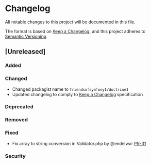 # Changelog
All notable changes to this project will be documented in this file.

The format is based on [Keep a Changelog](https://keepachangelog.com/en/1.0.0/),
and this project adheres to [Semantic Versioning](https://semver.org/spec/v2.0.0.html).

## [Unreleased]
### Added
### Changed
- Changed packagist name to `friendsofsymfony1/doctrine1`
- Updated changelog to comply to [Keep a Changelog](https://keepachangelog.com/en/1.0.0/) specification
### Deprecated
### Removed
### Fixed
- Fix array to string conversion in Validator.php by @endelwar [PR-31](https://github.com/FriendsOfSymfony1/doctrine1/pull/31)
### Security

